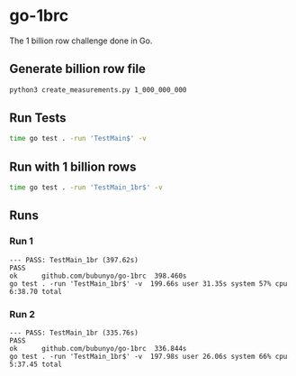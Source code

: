 # go-1brc

The 1 billion row challenge done in Go.

## Generate billion row file 

```sh
python3 create_measurements.py 1_000_000_000
```

## Run Tests 
```sh
time go test . -run 'TestMain$' -v
```

## Run with 1 billion rows
```sh
time go test . -run 'TestMain_1br$' -v
```

## Runs

### Run 1
```
--- PASS: TestMain_1br (397.62s)
PASS
ok  	github.com/bubunyo/go-1brc	398.460s
go test . -run 'TestMain_1br$' -v  199.66s user 31.35s system 57% cpu 6:38.70 total
```

### Run 2
```
--- PASS: TestMain_1br (335.76s)
PASS
ok  	github.com/bubunyo/go-1brc	336.844s
go test . -run 'TestMain_1br$' -v  197.98s user 26.06s system 66% cpu 5:37.45 total
```
